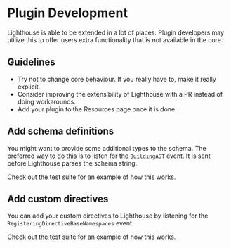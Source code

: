 # Plugin Development

Lighthouse is able to be extended in a lot of places. Plugin developers
may utilize this to offer users extra functionality that is not available in the core.

## Guidelines

- Try not to change core behaviour. If you really have to, make it really explicit.
- Consider improving the extensibility of Lighthouse with a PR instead of doing workarounds.
- Add your plugin to the Resources page once it is done.

## Add schema definitions

You might want to provide some additional types to the schema. The preferred way to
do this is to listen for the `BuildingAST` event. It is sent before Lighthouse parses
the schema string.

Check out [the test suite](https://github.com/nuwave/lighthouse/tree/master/tests/Integration/Events/BuildingASTTest.php)
for an example of how this works.

## Add custom directives

You can add your custom directives to Lighthouse by listening for the `RegisteringDirectiveBaseNamespaces` event.

Check out [the test suite](https://github.com/nuwave/lighthouse/tree/master/tests/Integration/Events/RegisteringDirectiveBaseNamespacesTest.php)
for an example of how this works.
